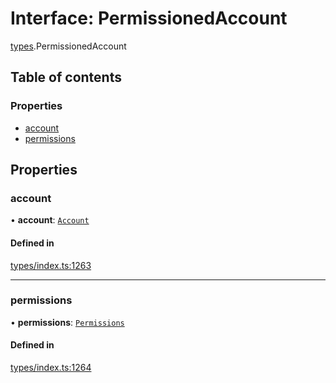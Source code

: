 # Interface: PermissionedAccount

[types](../wiki/types).PermissionedAccount

## Table of contents

### Properties

- [account](../wiki/types.PermissionedAccount#account)
- [permissions](../wiki/types.PermissionedAccount#permissions)

## Properties

### account

• **account**: [`Account`](../wiki/api.entities.Account.Account)

#### Defined in

[types/index.ts:1263](https://github.com/PolymeshAssociation/polymesh-sdk/blob/079537ad/src/types/index.ts#L1263)

___

### permissions

• **permissions**: [`Permissions`](../wiki/types.Permissions)

#### Defined in

[types/index.ts:1264](https://github.com/PolymeshAssociation/polymesh-sdk/blob/079537ad/src/types/index.ts#L1264)
